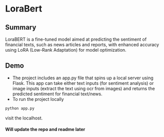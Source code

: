 # LoraBert

## Summary
LoraBERT is a fine-tuned model aimed at predicting the sentiment of financial texts, such as news articles and reports, with enhanced accuracy using LoRA (Low-Rank Adaptation) for model optimization.

## Demo
- The project includes an app.py file that spins up a local server using Flask. This app can take either text inputs (for sentiment analysis) or image inputs (extract the text using ocr from images) and returns the predicted sentiment for financial text/news.
- To run the project locally
```bash
python app.py
```
visit the localhost.

#### Will update the repo and readme later